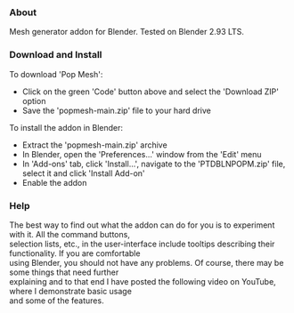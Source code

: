### About

Mesh generator addon for Blender. Tested on Blender 2.93 LTS.


### Download and Install

To download 'Pop Mesh':  
- Click on the green 'Code' button above and select the 'Download ZIP' option
- Save the 'popmesh-main.zip' file to your hard drive  

To install the addon in Blender:
- Extract the 'popmesh-main.zip' archive
- In Blender, open the 'Preferences...' window from the 'Edit' menu
- In 'Add-ons' tab, click 'Install...', navigate to the 'PTDBLNPOPM.zip' file, select it and click 'Install Add-on'
- Enable the addon


### Help

The best way to find out what the addon can do for you is to experiment with it. All the command buttons,  
selection lists, etc., in the user-interface include tooltips describing their functionality. If you are comfortable  
using Blender, you should not have any problems. Of course, there may be some things that need further  
explaining and to that end I have posted the following video on YouTube, where I demonstrate basic usage  
and some of the features.  

